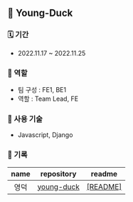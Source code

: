 ## 🌱 Young-Duck

### 🗓 기간

- 2022.11.17 ~ 2022.11.25

### 📝 역할

- 팀 구성 : FE1, BE1
- 역할 : Team Lead, FE

### 📝 사용 기술

- Javascript, Django

### 📝 기록

|      name      |                          repository                          |                 readme                  |
| :------------: | :----------------------------------------------------------: | :-------------------------------------: |
| 영덕 | [young-duck](https://github.com/hanbeulYou/young-duck) | [[README]](https://github.com/hanbeulYou/young-duck/blob/master/README.md) |
